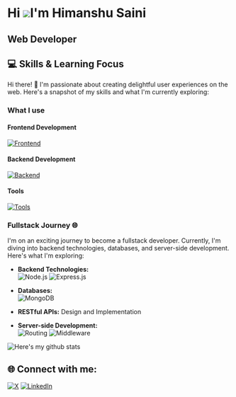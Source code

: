 Hi ![](https://user-images.githubusercontent.com/18350557/176309783-0785949b-9127-417c-8b55-ab5a4333674e.gif)I'm Himanshu Saini
============================================================================================================================================

Web Developer
-------------
## 💻 Skills & Learning Focus

Hi there! 👋 I'm passionate about creating delightful user experiences on the web. Here's a snapshot of my skills and what I'm currently exploring:


### What I use

#### Frontend Development

[![Frontend](https://skillicons.dev/icons?i=html,css,js,ts,tailwind,materialui,react,nextjs,redux&perline=5)](https://skillicons.dev)

#### Backend Development

[![Backend](https://skillicons.dev/icons?i=nodejs,express,mongodb&perline=5)](https://skillicons.dev)

#### Tools

[![Tools](https://skillicons.dev/icons?i=firebase,postman,vscode,vite,md,git,github,figma&perline=5)](https://skillicons.dev)

### Fullstack Journey 🌐

I'm on an exciting journey to become a fullstack developer. Currently, I'm diving into backend technologies, databases, and server-side development. Here's what I'm exploring:

- **Backend Technologies:**  
  ![Node.js](https://img.shields.io/badge/-Node.js-339933?style=flat-square&logo=node.js&logoColor=white)
  ![Express.js](https://img.shields.io/badge/-Express.js-000000?style=flat-square&logo=express&logoColor=white)

- **Databases:**   
  ![MongoDB](https://img.shields.io/badge/-MongoDB-47A248?style=flat-square&logo=mongodb&logoColor=white)

- **RESTful APIs:** Design and Implementation

- **Server-side Development:**  
  ![Routing](https://img.shields.io/badge/-Routing-000000?style=flat-square)
  ![Middleware](https://img.shields.io/badge/-Middleware-000000?style=flat-square)


![Here's my github stats](https://github-readme-stats.vercel.app/api?username=Himanshu-dev-web)

## 🌐 Connect with me:

[![X](https://img.shields.io/badge/-Twitter-black?style=flat-square&logo=X&logoColor=white)](https://twitter.com/saini27himanshu)
[![LinkedIn](https://img.shields.io/badge/-LinkedIn-blue?style=flat-square&logo=linkedin&logoColor=white)](https://www.linkedin.com/in/himanshu-saini-8008a91ab/)

<!--
[![Instagram](https://img.shields.io/badge/-Instagram-purple?style=flat-square&logo=instagram&logoColor=white)](https://instagram.com/_cherylowala)
[![Medium](https://img.shields.io/badge/-Medium-purple?style=flat-square&logo=medium&logoColor=white)](https://medium.com/@owalacheryl)
-->

